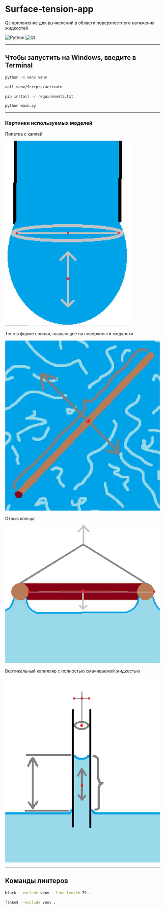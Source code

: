 # Surface-tension-app

Qt-приложение для вычислений в области поверхностного натяжения жидкостей

![Python](https://img.shields.io/badge/python-3670A0?style=for-the-badge&logo=python&logoColor=ffdd54)
![Qt](https://img.shields.io/badge/Qt-%23217346.svg?style=for-the-badge&logo=Qt&logoColor=white)

***

## Чтобы запустить на Windows, введите в Terminal

```bash
python -m venv venv
```

```bash
call venv/Scripts/activate
```

```bash
pip install -r requirements.txt
```

```bash
python main.py
```

***

### Картинки используемых моделей

Пипетка с каплей

![Пипетка](images/пипетка.jpg)

Тело в форме спички, плавающее на поверхности жидкости

![Спичка](images/спичка.jpg)

Отрыв кольца

![Кольцо](images/кольцо.jpg)

Вертикальный капилляр с полностью смачиваемой жидкостью

![Капилляр](images/капилляр.jpg)

***

## Команды линтеров

```bash
black --exclude venv --line-length 79 .
```

```bash
flake8 --exclude venv .
```
